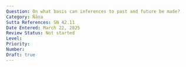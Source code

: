 ```yaml
---
Question: On what basis can inferences to past and future be made?
Category: Ñāṇa
Sutta References: SN 42.11
Date Entered: March 22, 2025
Review Status: Not started
Level: 
Priority: 
Number: 
Draft: true
---
```

